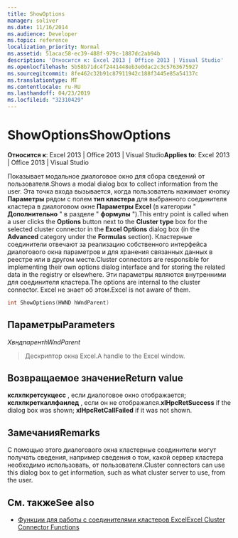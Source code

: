 ```yaml
---
title: ShowOptions
manager: soliver
ms.date: 11/16/2014
ms.audience: Developer
ms.topic: reference
localization_priority: Normal
ms.assetid: 51acac58-ec39-488f-979c-1887dc2ab94b
description: 'Относится к: Excel 2013 | Office 2013 | Visual Studio'
ms.openlocfilehash: 5b58b71dc4f2441448eb3e0dac2c3c5763675927
ms.sourcegitcommit: 8fe462c32b91c87911942c188f3445e85a54137c
ms.translationtype: MT
ms.contentlocale: ru-RU
ms.lasthandoff: 04/23/2019
ms.locfileid: "32310429"
---
```

# <a name="showoptions"></a><span data-ttu-id="89aaa-103">ShowOptions</span><span class="sxs-lookup"><span data-stu-id="89aaa-103">ShowOptions</span></span>

<span data-ttu-id="89aaa-104">**Относится к**: Excel 2013 | Office 2013 | Visual Studio</span><span class="sxs-lookup"><span data-stu-id="89aaa-104">**Applies to**: Excel 2013 | Office 2013 | Visual Studio</span></span> 
  
<span data-ttu-id="89aaa-105">Показывает модальное диалоговое окно для сбора сведений от пользователя.</span><span class="sxs-lookup"><span data-stu-id="89aaa-105">Shows a modal dialog box to collect information from the user.</span></span> <span data-ttu-id="89aaa-106">Эта точка входа вызывается, когда пользователь нажимает кнопку **Параметры** рядом с полем **тип кластера** для выбранного соединителя кластера в диалоговом окне **Параметры Excel** (в категории " **Дополнительно** " в разделе " **формулы** ").</span><span class="sxs-lookup"><span data-stu-id="89aaa-106">This entry point is called when a user clicks the **Options** button next to the **Cluster type** box for the selected cluster connector in the **Excel Options** dialog box (in the **Advanced** category under the **Formulas** section).</span></span> <span data-ttu-id="89aaa-107">Кластерные соединители отвечают за реализацию собственного интерфейса диалогового окна параметров и для хранения связанных данных в реестре или в другом месте.</span><span class="sxs-lookup"><span data-stu-id="89aaa-107">Cluster connectors are responsible for implementing their own options dialog interface and for storing the related data in the registry or elsewhere.</span></span> <span data-ttu-id="89aaa-108">Эти параметры являются внутренними для соединителя кластера.</span><span class="sxs-lookup"><span data-stu-id="89aaa-108">The options are internal to the cluster connector.</span></span> <span data-ttu-id="89aaa-109">Excel не знает об этом.</span><span class="sxs-lookup"><span data-stu-id="89aaa-109">Excel is not aware of them.</span></span> 
  
```cpp
int ShowOptions(HWND hWndParent)
```

## <a name="parameters"></a><span data-ttu-id="89aaa-110">Параметры</span><span class="sxs-lookup"><span data-stu-id="89aaa-110">Parameters</span></span>

<span data-ttu-id="89aaa-111">_Хвндпарент_</span><span class="sxs-lookup"><span data-stu-id="89aaa-111">_hWndParent_</span></span>
  
> <span data-ttu-id="89aaa-112">Дескриптор окна Excel.</span><span class="sxs-lookup"><span data-stu-id="89aaa-112">A handle to the Excel window.</span></span>
    
## <a name="return-value"></a><span data-ttu-id="89aaa-113">Возвращаемое значение</span><span class="sxs-lookup"><span data-stu-id="89aaa-113">Return value</span></span>

<span data-ttu-id="89aaa-114">**кслхпкретсукцесс** , если диалоговое окно отображается; **кслхпкреткаллфаилед** , если он не отображался.</span><span class="sxs-lookup"><span data-stu-id="89aaa-114">**xlHpcRetSuccess** if the dialog box was shown; **xlHpcRetCallFailed** if it was not shown.</span></span> 
  
## <a name="remarks"></a><span data-ttu-id="89aaa-115">Замечания</span><span class="sxs-lookup"><span data-stu-id="89aaa-115">Remarks</span></span>

<span data-ttu-id="89aaa-116">С помощью этого диалогового окна кластерные соединители могут получать сведения, например сведения о том, какой сервер кластера необходимо использовать, от пользователя.</span><span class="sxs-lookup"><span data-stu-id="89aaa-116">Cluster connectors can use this dialog box to get information, such as what cluster server to use, from the user.</span></span>
  
## <a name="see-also"></a><span data-ttu-id="89aaa-117">См. также</span><span class="sxs-lookup"><span data-stu-id="89aaa-117">See also</span></span>

- [<span data-ttu-id="89aaa-118">Функции для работы с соединителями кластеров Excel</span><span class="sxs-lookup"><span data-stu-id="89aaa-118">Excel Cluster Connector Functions</span></span>](excel-cluster-connector-functions.md)

